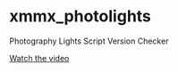# xmmx_photolights
Photography Lights Script Version Checker

[Watch the video](https://img.youtube.com/vi/dPC9kqhdXGc/maxresdefault.jpg)
